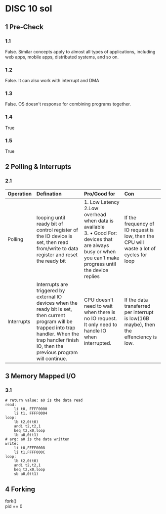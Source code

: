 # DISC 10 sol
## 1 Pre-Check
### 1.1
False. Similar concepts apply to almost all types of applications, including web apps, mobile apps, distributed systems, and so on.
### 1.2
False. It can also work with interrupt and DMA
### 1.3
False. OS doesn't response for combining programs together.
### 1.4
True
### 1.5
True

## 2 Polling & Interrupts
### 2.1
|Operation |Defination |Pro/Good for|Con |
|:---|:---|:---|:---|
|Polling |looping until ready bit of control register of the IO device is set, then read from/write to data register and reset the ready bit|1. Low Latency<br>2.Low overhead when data is available<br>3. • Good For: devices that are always busy or when you can’t make progress until the device replies|If the frequency of IO request is low, then the CPU will waste a lot of cycles for loop|
|Interrupts|Interrupts are triggered by external IO devices when the ready bit is set, then current program will be trapped into trap handler. When the trap handler finish IO, then the previous program will continue.|CPU doesn't need to wait when there is no IO request. It only need to handle IO when interrupted.|If the data transferred per interrupt is low(16B maybe), then the effenciency is low.|

## 3 Memory Mapped I/O
### 3.1
```
# return value: a0 is the data read
read:   
    li t0, FFFF0000
    li t1, FFFF0004
loop:
    lb t2,0(t0)
    andi t2,t2,1
    beq t2,x0,loop
    lb a0,0(t1)
# arg: a0 is the data written
write:
    li t0,FFFF0008
    li t1,FFFF000C
loop:
    lb t2,0(t0)
    andi t2,t2,1
    beq t2,x0,loop
    sb a0,0(t1)
```

## 4 Forking
fork()  
pid == 0

